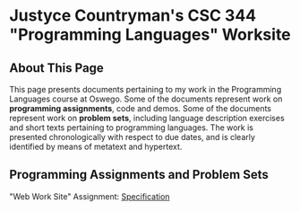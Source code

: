 # Justyce Countryman's CSC 344 "Programming Languages" Worksite

## **About This Page**
This page presents documents pertaining to my work in the Programming Languages course at Oswego. Some of the documents represent work on **programming assignments**, code and demos. Some of the documents represent work on **problem sets**, including language description exercises and short texts pertaining to programming languages. The work is presented chronologically with respect to due dates, and is clearly identified by means of metatext and hypertext.

## **Programming Assignments and Problem Sets** 

"Web Work Site" Assignment: [Specification](https://www.cs.oswego.edu/~blue/course_pages/2023/Spring/Csc344/sample_work_site/Other_Assignments/Csc344_WebWorkSite_Assignment.pdf)
